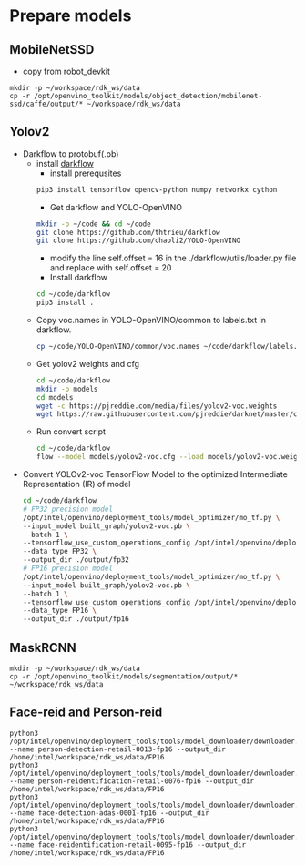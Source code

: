 # Prepare models
## MobileNetSSD
* copy from robot_devkit
```
mkdir -p ~/workspace/rdk_ws/data
cp -r /opt/openvino_toolkit/models/object_detection/mobilenet-ssd/caffe/output/* ~/workspace/rdk_ws/data
```

## Yolov2
* Darkflow to protobuf(.pb)
  - install [darkflow](https://github.com/thtrieu/darkflow)
    - install prerequsites
    ```bash
    pip3 install tensorflow opencv-python numpy networkx cython
    ```
    - Get darkflow and YOLO-OpenVINO
    ```bash
    mkdir -p ~/code && cd ~/code
    git clone https://github.com/thtrieu/darkflow
    git clone https://github.com/chaoli2/YOLO-OpenVINO
    ```
    - modify the line self.offset = 16 in the ./darkflow/utils/loader.py file and replace with self.offset = 20
    - Install darkflow
    ```bash
    cd ~/code/darkflow
    pip3 install .
    ```
  - Copy voc.names in YOLO-OpenVINO/common to labels.txt in darkflow.
    ```bash
    cp ~/code/YOLO-OpenVINO/common/voc.names ~/code/darkflow/labels.txt
    ```
  - Get yolov2 weights and cfg
    ```bash
    cd ~/code/darkflow
    mkdir -p models
    cd models
    wget -c https://pjreddie.com/media/files/yolov2-voc.weights
    wget https://raw.githubusercontent.com/pjreddie/darknet/master/cfg/yolov2-voc.cfg
    ```
  - Run convert script
    ```bash
    cd ~/code/darkflow
    flow --model models/yolov2-voc.cfg --load models/yolov2-voc.weights --savepb
    ```
* Convert YOLOv2-voc TensorFlow Model to the optimized Intermediate Representation (IR) of model
  ```bash
  cd ~/code/darkflow
  # FP32 precision model
  /opt/intel/openvino/deployment_tools/model_optimizer/mo_tf.py \
  --input_model built_graph/yolov2-voc.pb \
  --batch 1 \
  --tensorflow_use_custom_operations_config /opt/intel/openvino/deployment_tools/model_optimizer/extensions/front/tf/yolo_v1_v2.json \
  --data_type FP32 \
  --output_dir ./output/fp32
  # FP16 precision model
  /opt/intel/openvino/deployment_tools/model_optimizer/mo_tf.py \
  --input_model built_graph/yolov2-voc.pb \
  --batch 1 \
  --tensorflow_use_custom_operations_config /opt/intel/openvino/deployment_tools/model_optimizer/extensions/front/tf/yolo_v1_v2.json \
  --data_type FP16 \
  --output_dir ./output/fp16
  ```

## MaskRCNN
```
mkdir -p ~/workspace/rdk_ws/data
cp -r /opt/openvino_toolkit/models/segmentation/output/* ~/workspace/rdk_ws/data
```

## Face-reid and Person-reid
```
python3 /opt/intel/openvino/deployment_tools/tools/model_downloader/downloader.py --name person-detection-retail-0013-fp16 --output_dir /home/intel/workspace/rdk_ws/data/FP16
python3 /opt/intel/openvino/deployment_tools/tools/model_downloader/downloader.py --name person-reidentification-retail-0076-fp16 --output_dir /home/intel/workspace/rdk_ws/data/FP16
python3 /opt/intel/openvino/deployment_tools/tools/model_downloader/downloader.py --name face-detection-adas-0001-fp16 --output_dir /home/intel/workspace/rdk_ws/data/FP16
python3 /opt/intel/openvino/deployment_tools/tools/model_downloader/downloader.py --name face-reidentification-retail-0095-fp16 --output_dir /home/intel/workspace/rdk_ws/data/FP16
```
